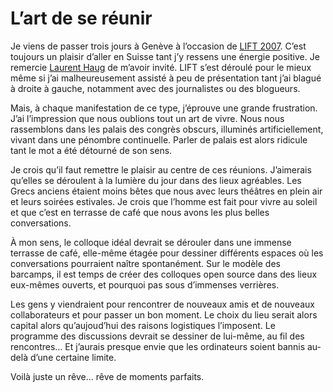 # L’art de se réunir

Je viens de passer trois jours à Genève à l’occasion de [LIFT 2007](http://www.liftconference.com/). C’est toujours un plaisir d’aller en Suisse tant j’y ressens une énergie positive. Je remercie [Laurent Haug](http://www.ballpark.ch/blog/) de m’avoir invité. LIFT s’est déroulé pour le mieux même si j’ai malheureusement assisté à peu de présentation tant j’ai blagué à droite à gauche, notamment avec des journalistes ou des blogueurs.

Mais, à chaque manifestation de ce type, j’éprouve une grande frustration. J’ai l’impression que nous oublions tout un art de vivre. Nous nous rassemblons dans les palais des congrès obscurs, illuminés artificiellement, vivant dans une pénombre continuelle. Parler de palais est alors ridicule tant le mot a été détourné de son sens.

Je crois qu’il faut remettre le plaisir au centre de ces réunions. J’aimerais qu’elles se déroulent à la lumière du jour dans des lieux agréables. Les Grecs anciens étaient moins bêtes que nous avec leurs théâtres en plein air et leurs soirées estivales. Je crois que l’homme est fait pour vivre au soleil et que c’est en terrasse de café que nous avons les plus belles conversations.

À mon sens, le colloque idéal devrait se dérouler dans une immense terrasse de café, elle-même étagée pour dessiner différents espaces où les conversations pourraient naître spontanément. Sur le modèle des barcamps, il est temps de créer des colloques open source dans des lieux eux-mêmes ouverts, et pourquoi pas sous d’immenses verrières.

Les gens y viendraient pour rencontrer de nouveaux amis et de nouveaux collaborateurs et pour passer un bon moment. Le choix du lieu serait alors capital alors qu’aujoud’hui des raisons logistiques l’imposent. Le programme des discussions devrait se dessiner de lui-même, au fil des rencontres… Et j’aurais presque envie que les ordinateurs soient bannis au-delà d’une certaine limite.

Voilà juste un rêve… rêve de moments parfaits.